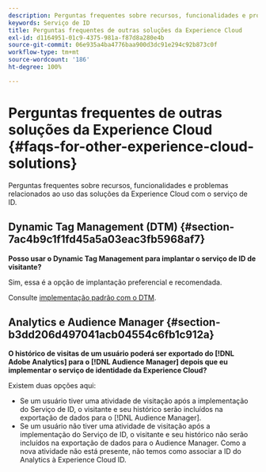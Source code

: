 ```yaml
---
description: Perguntas frequentes sobre recursos, funcionalidades e problemas relacionados ao uso das soluções da Experience Cloud com o serviço de ID.
keywords: Serviço de ID
title: Perguntas frequentes de outras soluções da Experience Cloud
exl-id: d1164951-01c9-4375-981a-f87d8a280e4b
source-git-commit: 06e935a4ba4776baa900d3dc91e294c92b873c0f
workflow-type: tm+mt
source-wordcount: '186'
ht-degree: 100%

---
```


# Perguntas frequentes de outras soluções da Experience Cloud {#faqs-for-other-experience-cloud-solutions}

Perguntas frequentes sobre recursos, funcionalidades e problemas relacionados ao uso das soluções da Experience Cloud com o serviço de ID.

## Dynamic Tag Management (DTM) {#section-7ac4b9c1f1fd45a5a03eac3fb5968af7}

**Posso usar o Dynamic Tag Management para implantar o serviço de ID de visitante?**

Sim, essa é a opção de implantação preferencial e recomendada.

Consulte [implementação padrão com o DTM](../implementation-guides/standard.md#concept-89cd0199a9634fc48644f2d61e3d2445).

## Analytics e Audience Manager {#section-b3dd206d497041acb04554c6fb1c912a}

**O histórico de visitas de um usuário poderá ser exportado do [!DNL Adobe Analytics] para o [!DNL Audience Manager] depois que eu implementar o serviço de identidade da Experience Cloud?**

Existem duas opções aqui:

* Se um usuário tiver uma atividade de visitação após a implementação do Serviço de ID, o visitante e seu histórico serão incluídos na exportação de dados para o [!DNL Audience Manager].
* Se um usuário não tiver uma atividade de visitação após a implementação do Serviço de ID, o visitante e seu histórico não serão incluídos na exportação de dados para o Audience Manager. Como a nova atividade não está presente, não temos como associar a ID do Analytics à Experience Cloud ID.
